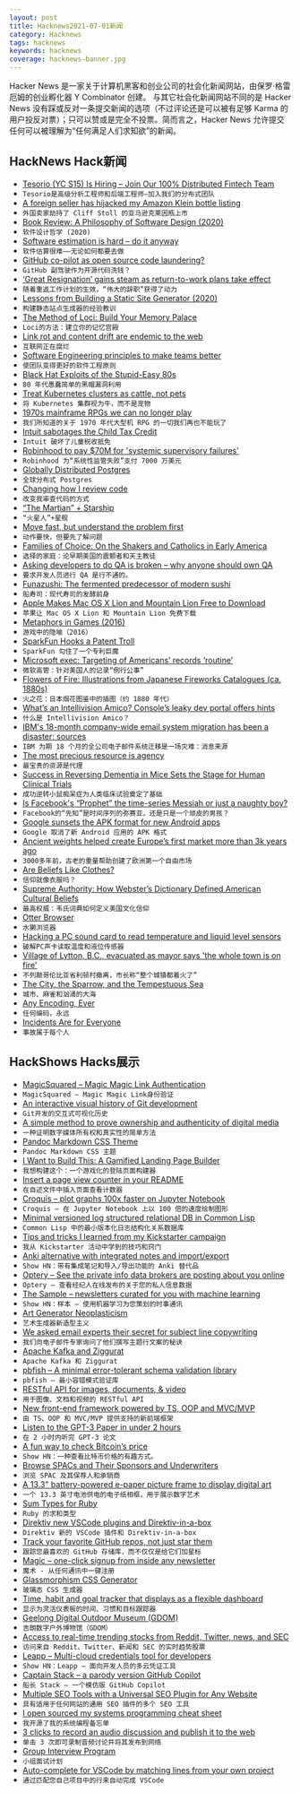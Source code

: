 ```yaml
---
layout: post
title: Hacknews2021-07-01新闻
category: Hacknews
tags: hacknews
keywords: hacknews
coverage: hacknews-banner.jpg
---
```


Hacker News 是一家关于计算机黑客和创业公司的社会化新闻网站，由保罗·格雷厄姆的创业孵化器 Y Combinator 创建。
与其它社会化新闻网站不同的是 Hacker News 没有踩或反对一条提交新闻的选项（不过评论还是可以被有足够 Karma 的用户投反对票）；只可以赞或是完全不投票。简而言之，Hacker News 允许提交任何可以被理解为“任何满足人们求知欲”的新闻。

## HackNews Hack新闻


- [Tesorio (YC S15) Is Hiring – Join Our 100% Distributed Fintech Team](https://www.tesorio.com/careers#job-openings)
- `Tesorio是高级分析工程师和后端工程师–加入我们的分布式团队`
- [A foreign seller has hijacked my Amazon Klein bottle listing](https://kleinbottle.com/#AMAZON%20BRAND%20HIJACKING)
- `外国卖家劫持了 Cliff Stoll 的亚马逊克莱因瓶上市`
- [Book Review: A Philosophy of Software Design (2020)](https://johz.bearblog.dev/book-review-philosophy-software-design/)
- `软件设计哲学 (2020)`
- [Software estimation is hard – do it anyway](https://jacobian.org/2021/may/20/estimation/)
- `软件估算很难——无论如何都要去做`
- [GitHub co-pilot as open source code laundering?](https://twitter.com/eevee/status/1410037309848752128)
- `GitHub 副驾驶作为开源代码洗钱？`
- [‘Great Resignation’ gains steam as return-to-work plans take effect](https://www.cnbc.com/2021/06/29/more-people-plan-to-quit-as-return-to-work-plans-go-into-effect-.html)
- `随着重返工作计划的生效，“伟大的辞职”获得了动力`
- [Lessons from Building a Static Site Generator (2020)](https://nicholasreese.com/lessons-from-building-a-static-site-generator/)
- `构建静态站点生成器的经验教训`
- [The Method of Loci: Build Your Memory Palace](https://fs.blog/2021/06/memory-palace/)
- `Loci的方法：建立你的记忆宫殿`
- [Link rot and content drift are endemic to the web](https://www.theatlantic.com/technology/archive/2021/06/the-internet-is-a-collective-hallucination/619320/)
- `互联网正在腐烂`
- [Software Engineering principles to make teams better](https://principles.dev/)
- `使团队变得更好的软件工程原则`
- [Black Hat Exploits of the Stupid-Easy 80s](https://madned.substack.com/p/black-hat-exploits-of-the-stupid)
- `80 年代愚蠢简单的黑帽漏洞利用`
- [Treat Kubernetes clusters as cattle, not pets](https://zitadel.ch/blog/treat-clusters-as-cattle/)
- `将 Kubernetes 集群视为牛，而不是宠物`
- [1970s mainframe RPGs we can no longer play](http://crpgaddict.blogspot.com/2021/06/brief-everything-we-know-about-1970s.html)
- `我们所知道的关于 1970 年代大型机 RPG 的一切我们再也不能玩了`
- [Intuit sabotages the Child Tax Credit](https://pluralistic.net/2021/06/29/three-times-is-enemy-action/#ctc)
- `Intuit 破坏了儿童税收抵免`
- [Robinhood to pay $70M for 'systemic supervisory failures'](https://www.reuters.com/technology/broker-robinhood-pay-70-mln-systemic-supervisory-failures-2021-06-30/)
- `Robinhood 为“系统性监管失败”支付 7000 万美元`
- [Globally Distributed Postgres](https://fly.io/blog/globally-distributed-postgres/)
- `全球分布式 Postgres`
- [Changing how I review code](https://itnext.io/im-changing-how-i-review-code-dbf212507e5f)
- `改变我审查代码的方式`
- [“The Martian” + Starship](https://caseyhandmer.wordpress.com/2021/04/09/the-martian-starship/)
- `“火星人”+星舰`
- [Move fast, but understand the problem first](https://jacobobryant.com/blog/understand/)
- `动作要快，但要先了解问题`
- [Families of Choice: On the Shakers and Catholics in Early America](https://www.laphamsquarterly.org/roundtable/families-choice)
- `选择的家庭：论早期美国的震颤者和天主教徒`
- [Asking developers to do QA is broken – why anyone should own QA](https://www.rainforestqa.com/blog/accessible-quality)
- `要求开发人员进行 QA 是行不通的。`
- [Funazushi: The fermented predecessor of modern sushi](https://www.bbc.com/travel/article/20210616-funazushi-the-fermented-predecessor-of-modern-sushi?utm_source=bengtan&utm_medium=email)
- `船寿司：现代寿司的发酵前身`
- [Apple Makes Mac OS X Lion and Mountain Lion Free to Download](https://www.macrumors.com/2021/06/30/os-x-lion-mountain-lion-free-to-download/)
- `苹果让 Mac OS X Lion 和 Mountain Lion 免费下载`
- [Metaphors in Games (2016)](https://medium.com/@fserb/metaphors-in-games-21ee033ad260)
- `游戏中的隐喻（2016）`
- [SparkFun Hooks a Patent Troll](https://www.sparkfun.com/news/3917)
- `SparkFun 勾住了一个专利巨魔`
- [Microsoft exec: Targeting of Americans’ records ‘routine’](https://www.seattletimes.com/business/federal-targeting-of-americans-records-is-routine-microsoft-exec-testifies/)
- `微软高管：针对美国人的记录“例行公事”`
- [Flowers of Fire: Illustrations from Japanese Fireworks Catalogues (ca. 1880s)](https://publicdomainreview.org/collection/japanese-fireworks-catalogues)
- `火之花：日本烟花图鉴中的插图（约 1880 年代）`
- [What’s an Intellivision Amico? Console’s leaky dev portal offers hints](https://arstechnica.com/gaming/2021/06/what-the-hecks-an-intellivision-amico-consoles-leaky-dev-portal-offers-hints/)
- `什么是 Intellivision Amico？`
- [IBM's 18-month company-wide email system migration has been a disaster: sources](https://www.theregister.com/2021/06/30/ibm_email_outage/)
- `IBM 为期 18 个月的全公司电子邮件系统迁移是一场灾难：消息来源`
- [The most precious resource is agency](https://simonsarris.substack.com/p/the-most-precious-resource-is-agency)
- `最宝贵的资源是代理`
- [Success in Reversing Dementia in Mice Sets the Stage for Human Clinical Trials](https://www.tohoku.ac.jp/en/press/eversing_dementia_stage_set_for_human_clinical_trials.html)
- `成功逆转小鼠痴呆症为人类临床试验奠定了基础`
- [Is Facebook's “Prophet” the time-series Messiah or just a naughty boy?](https://www.microprediction.com/blog/prophet)
- `Facebook的“先知”是时间序列的弥赛亚，还是只是一个顽皮的男孩？`
- [Google sunsets the APK format for new Android apps](https://www.androidauthority.com/android-apks-sunset-1636829/)
- `Google 取消了新 Android 应用的 APK 格式`
- [Ancient weights helped create Europe’s first market more than 3k years ago](https://www.sciencemag.org/news/2021/06/these-ancient-weights-helped-create-europe-s-first-free-market-more-3000-years-ago)
- `3000多年前，古老的重量帮助创建了欧洲第一个自由市场`
- [Are Beliefs Like Clothes?](http://mason.gmu.edu/~rhanson/belieflikeclothes.html)
- `信仰就像衣服吗？`
- [Supreme Authority: How Webster’s Dictionary Defined American Cultural Beliefs](https://www.bookforum.com/culture/how-merriam-webster-s-dictionary-defined-american-cultural-beliefs-24536)
- `最高权威：韦氏词典如何定义美国文化信仰`
- [Otter Browser](https://otter-browser.org)
- `水獭浏览器`
- [Hacking a PC sound card to read temperature and liquid level sensors](https://nagimov.me/post/measure-with-music-how-to-read-analog-sensors-using-a-pc-sound-card/)
- `破解PC声卡读取温度和液位传感器`
- [Village of Lytton, B.C., evacuated as mayor says 'the whole town is on fire'](https://www.cbc.ca/news/canada/british-columbia/bc-wildfires-june-30-2021-1.6085919)
- `不列颠哥伦比亚省利顿村撤离，市长称“整个城镇都着火了”`
- [The City, the Sparrow, and the Tempestuous Sea](https://www.hakaimagazine.com/features/the-city-the-sparrow-and-the-tempestuous-sea/)
- `城市、麻雀和汹涌的大海`
- [Any Encoding, Ever](https://thephd.dev/any-encoding-ever-ztd-text-unicode-cpp)
- `任何编码，永远`
- [Incidents Are for Everyone](https://incident.io/blog/incidents-are-for-everyone)
- `事故属于每个人`


## HackShows Hacks展示

- [ MagicSquared – Magic Magic Link Authentication](https://magicsquared.net/)
- `MagicSquared – Magic Magic Link身份验证`
- [ An interactive visual history of Git development](https://git-history.jpalmer.dev/)
- `Git开发的交互式可视化历史`
- [ A simple method to prove ownership and authenticity of digital media](https://github.com/pushpendre/flagplant)
- `一种证明数字媒体所有权和真实性的简单方法`
- [ Pandoc Markdown CSS Theme](https://jez.io/pandoc-markdown-css-theme/)
- `Pandoc Markdown CSS 主题`
- [ I Want to Build This: A Gamified Landing Page Builder](http://iwanttobuildthis.com/)
- `我想构建这个：一个游戏化的登陆页面构建器`
- [ Insert a page view counter in your README](https://github.com/victorqribeiro/imageCounter)
- `在自述文件中插入页面查看计数器`
- [ Croquis – plot graphs 100x faster on Jupyter Notebook](https://github.com/yongjik/croquis)
- `Croquis – 在 Jupyter Notebook 上以 100 倍的速度绘制图形`
- [ Minimal versioned log structured relational DB in Common Lisp](https://github.com/codr7/whirlog)
- `Common Lisp 中的最小版本化日志结构化关系数据库`
- [ Tips and tricks I learned from my Kickstarter campaign](https://anchor.fm/wannabentrepreneur/episodes/49---Tips-and-tricks-for-a-successful-Kickstarter-campaign-e12o20i)
- `我从 Kickstarter 活动中学到的技巧和窍门`
- [ Anki alternative with integrated notes and import/export](https://get21stnight.com/)
- `Show HN：带有集成笔记和导入/导出功能的 Anki 替代品`
- [ Optery – See the private info data brokers are posting about you online](https://www.optery.com/introducing-optery-remove-yourself-from-150-people-search-sites-like-truthfinder-mylife-radaris-socialcatfish-spokeo-whitepages/)
- `Optery – 查看经纪人在线发布的关于您的私人信息数据`
- [ The Sample – newsletters curated for you with machine learning](https://sample.findka.com/?ref=showhn)
- `Show HN：样本 – 使用机器学习为您策划的时事通讯`
- [ Art Generator Neoplasticism](https://github.com/andronov04/mondrian-art)
- `艺术生成器新造型主义`
- [ We asked email experts their secret for subject line copywriting](https://www.mailmodo.com/ebook/subject-line/)
- `我们向电子邮件专家询问了他们撰写主题行文案的秘诀`
- [ Apache Kafka and Ziggurat](http://hariomgaur.in/2021/06/06/consume-from-kafka.html)
- `Apache Kafka 和 Ziggurat`
- [ pbfish – A minimal error-tolerant schema validation library](https://github.com/ouromoros/pbfish)
- `pbfish – 最小容错模式验证库`
- [ RESTful API for images, documents, & video](https://massless.io/media-api/)
- `用于图像、文档和视频的 RESTful API`
- [ New front-end framework powered by TS, OOP and MVC/MVP](https://github.com/alexeyoganezov/oldskull)
- `由 TS、OOP 和 MVC/MVP 提供支持的新前端框架`
- [ Listen to the GPT-3 Paper in under 2 hours](https://www.winterdelta.com/language-models-are-few-shot-learners)
- `在 2 小时内听完 GPT-3 论文`
- [ A fun way to check Bitcoin’s price](https://bitcointemp.com)
- `Show HN：一种查看比特币价格的有趣方式。`
- [ Browse SPACs and Their Sponsors and Underwriters](https://embarc.com/capital/spac)
- `浏览 SPAC 及其保荐人和承销商`
- [ A 13.3" battery-powered e-paper picture frame to display digital art](https://blog.framelabs.eu/evolution/)
- `一个 13.3 英寸电池供电的电子纸相框，用于展示数字艺术`
- [ Sum Types for Ruby](https://github.com/nahiluhmot/sums_up)
- `Ruby 的求和类型`
- [ Direktiv new VSCode plugins and Direktiv-in-a-box](https://blog.direktiv.io/direktiv-new-dev-environment-vscode-plugin-ab047b7a8266)
- `Direktiv 新的 VSCode 插件和 Direktiv-in-a-box`
- [ Track your favorite GitHub repos, not just star them](https://www.trackawesomelist.com)
- `跟踪您最喜欢的 GitHub 存储库，而不仅仅是给它们加星标`
- [ Magic – one-click signup from inside any newsletter](https://sparkloop.app/magic)
- `魔术 - 从任何通讯中一键注册`
- [ Glassmorphism CSS Generator](https://ui.glass/generator/)
- `玻璃态 CSS 生成器`
- [ Time, habit and goal tracker that displays as a flexible dashboard](https://getkairo.com/tracker)
- `显示为灵活仪表板的时间、习惯和目标跟踪器`
- [ Geelong Digital Outdoor Museum (GDOM)](https://gdom.mindlab.cloud)
- `吉朗数字户外博物馆（GDOM）`
- [ Access to real-time trending stocks from Reddit, Twitter, news, and SEC](https://quantale.io)
- `访问来自 Reddit、Twitter、新闻和 SEC 的实时趋势股票`
- [ Leapp – Multi-cloud credentials tool for developers](https://www.leapp.cloud/)
- `Show HN：Leapp – 面向开发人员的多云凭证工具`
- [ Captain Stack – a parody version GitHub Copilot](https://github.com/hieunc229/copilot-clone)
- `船长 Stack – 一个模仿版 GitHub Copilot`
- [ Multiple SEO Tools with a Universal SEO Plugin for Any Website](https://www.searchramen.com)
- `具有适用于任何网站的通用 SEO 插件的多个 SEO 工具`
- [ I open sourced my systems programming cheat sheet](https://github.com/jstrieb/systems-programming-cheat-sheet)
- `我开源了我的系统编程备忘单`
- [ 3 clicks to record an audio discussion and publish it to the web](https://racket.com)
- `单击 3 次即可录制音频讨论并将其发布到网络`
- [ Group Interview Program](item?id=27693101)
- `小组面试计划`
- [ Auto-complete for VSCode by matching lines from your own project](https://marketplace.visualstudio.com/items?itemName=geometricapplications.reline)
- `通过匹配您自己项目中的行来自动完成 VSCode`

